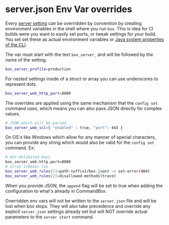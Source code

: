 # server.json Env Var overrides

Every [server setting](../server.json/) can be overridden by convention by creating environment variables in the shell where you run `box`.  This is idea for CI builds were you want to easily set ports, or tweak settings for your build.  You set set these as actual environment variables or [Java system properties of the CLI](https://commandbox.ortusbooks.com/usage/execution#ad-hoc-java-properties-for-the-cli). 

The var must start with the text `box_server_` and will be followed by the name of the setting.

```bash
box_server_profile=production
```

For nested settings inside of a struct or array you can use underscores to represent dots.

```bash
box_server_web_http_port=8080
```

The overrides are applied using the same mechanism that the `config set` command uses, which means you can also pass JSON directly for complex values.

```bash
# JSON which will be parsed
box_server_web_ssl={ "enabled" : true, "port": 443 }
```

On OS's like Windows which allow for any manner of special characters, you can provide any string which would also be valid for the `config set` command. Ex:

```bash
# dot-delimited keys
box_server_web.http.port=8080
# array indexes too
box_server_web_rules[1]=path-suffix(/box.json) -> set-error(404)
box_server_web_rules[2]=disallowed-methods(trace)
```

When you provide JSON, the `append` flag will be set to true when adding the configuration to what's already in CommandBox.

Overridden env vars will not be written to the `server.json` file and will be lost when box stops. They will also take precedence and override any explicit `server.json` settings already set but will NOT override actual parameters to the `server start` command.

